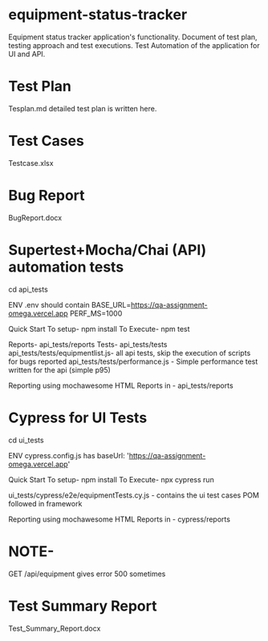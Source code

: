 # equipment-status-tracker
Equipment status tracker application's functionality. Document of test plan, testing approach and test executions.
Test Automation of the application for UI and API.

# Test Plan 
Tesplan.md detailed test plan is written here.

# Test Cases
Testcase.xlsx

# Bug Report
BugReport.docx

# Supertest+Mocha/Chai (API) automation tests
cd api_tests

ENV 
.env should contain
BASE_URL=https://qa-assignment-omega.vercel.app
PERF_MS=1000


Quick Start
To setup- npm install
To Execute- npm test


Reports- api_tests/reports
Tests- api_tests/tests
api_tests/tests/equipmentlist.js- all api tests, skip the execution of scripts for bugs reported
api_tests/tests/performance.js - Simple performance test written for the api (simple p95)

Reporting using mochawesome
HTML Reports in - api_tests/reports

# Cypress for UI Tests
cd ui_tests

ENV
cypress.config.js has 
baseUrl: 'https://qa-assignment-omega.vercel.app'

Quick Start
To setup- npm install
To Execute- npx cypress run

ui_tests/cypress/e2e/equipmentTests.cy.js - contains the ui test cases
POM followed in framework

Reporting using mochawesome
HTML Reports in - cypress/reports

# NOTE-
GET /api/equipment gives error 500 sometimes


# Test Summary Report
Test_Summary_Report.docx